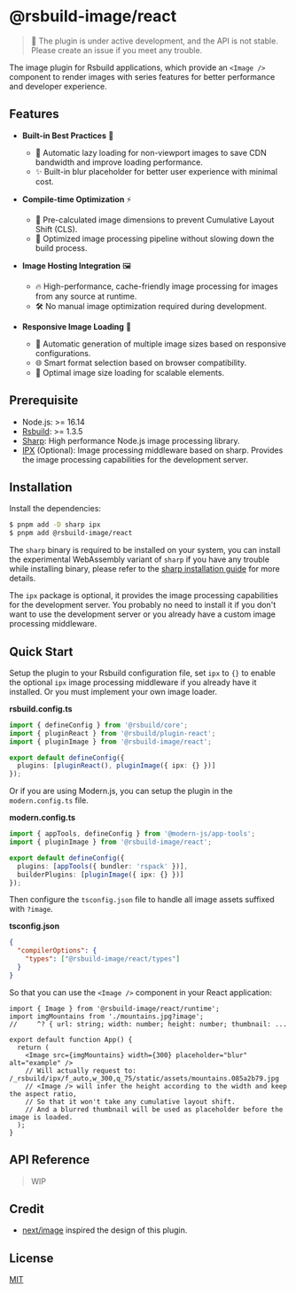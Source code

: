 # @rsbuild-image/react

> 🚧 The plugin is under active development, and the API is not stable. Please create an issue if you meet any trouble.

The image plugin for Rsbuild applications, which provide an `<Image />` component to render images with series features for better performance and developer experience.

## Features

- **Built-in Best Practices** 🎯
  - 🚀 Automatic lazy loading for non-viewport images to save CDN bandwidth and improve loading performance.
  - ✨ Built-in blur placeholder for better user experience with minimal cost.

- **Compile-time Optimization** ⚡️
  - 📏 Pre-calculated image dimensions to prevent Cumulative Layout Shift (CLS).
  - 🔄 Optimized image processing pipeline without slowing down the build process.

- **Image Hosting Integration** 🖼️
  - 🔥 High-performance, cache-friendly image processing for images from any source at runtime.
  - 🛠️ No manual image optimization required during development.

- **Responsive Image Loading** 📱
  - 🎨 Automatic generation of multiple image sizes based on responsive configurations.
  - 🌐 Smart format selection based on browser compatibility.
  - 📐 Optimal image size loading for scalable elements.

## Prerequisite

- Node.js: >= 16.14
- [Rsbuild](https://rsbuild.dev/): >= 1.3.5
- [Sharp](https://sharp.pixelplumbing.com): High performance Node.js image processing library.
- [IPX](https://github.com/unjs/ipx) (Optional): Image processing middleware based on sharp. Provides the image processing capabilities for the development server.

## Installation

Install the dependencies:

```bash
$ pnpm add -D sharp ipx
$ pnpm add @rsbuild-image/react
```

The `sharp` binary is required to be installed on your system, you can install the experimental WebAssembly variant of `sharp` if you have any trouble while installing binary, please refer to the [sharp installation guide](https://sharp.pixelplumbing.com/install/) for more details.

The `ipx` package is optional, it provides the image processing capabilities for the development server. You probably no need to install it if you don't want to use the development server or you already have a custom image processing middleware.

## Quick Start

Setup the plugin to your Rsbuild configuration file, set `ipx` to `{}` to enable the optional `ipx` image processing middleware if you already have it installed. Or you must implement your own image loader.

**rsbuild.config.ts**

```ts
import { defineConfig } from '@rsbuild/core';
import { pluginReact } from '@rsbuild/plugin-react';
import { pluginImage } from '@rsbuild-image/react';

export default defineConfig({
  plugins: [pluginReact(), pluginImage({ ipx: {} })]
});
```

Or if you are using Modern.js, you can setup the plugin in the `modern.config.ts` file.

**modern.config.ts**

```ts
import { appTools, defineConfig } from '@modern-js/app-tools';
import { pluginImage } from '@rsbuild-image/react';

export default defineConfig({
  plugins: [appTools({ bundler: 'rspack' })],
  builderPlugins: [pluginImage({ ipx: {} })]
});
```

Then configure the `tsconfig.json` file to handle all image assets suffixed with `?image`.

**tsconfig.json**

```json
{
  "compilerOptions": {
    "types": ["@rsbuild-image/react/types"]
  }
}
```

So that you can use the `<Image />` component in your React application:

```tsx
import { Image } from '@rsbuild-image/react/runtime';
import imgMountains from './mountains.jpg?image';
//     ^? { url: string; width: number; height: number; thumbnail: ...

export default function App() {
  return (
    <Image src={imgMountains} width={300} placeholder="blur" alt="example" />
    // Will actually request to: /_rsbuild/ipx/f_auto,w_300,q_75/static/assets/mountains.085a2b79.jpg
    // <Image /> will infer the height according to the width and keep the aspect ratio,
    // So that it won't take any cumulative layout shift.
    // And a blurred thumbnail will be used as placeholder before the image is loaded.
  );
}
```

## API Reference

> WIP

## Credit

- [next/image](https://nextjs.org/docs/pages/building-your-application/optimizing/images) inspired the design of this plugin.

## License

[MIT](./LICENSE)
